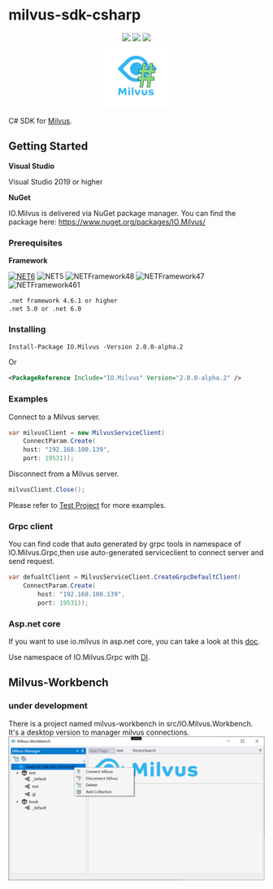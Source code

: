 # milvus-sdk-csharp

<div class="column" align="middle">
  <img src="https://img.shields.io/github/workflow/status/weianweigan/milvus-sdk-csharp/Build"/>
  <img src="https://img.shields.io/nuget/v/io.milvus"/>
  <img src="https://img.shields.io/nuget/dt/io.milvus"/>
</div>

<div align="middle">
    <img src="milvussharp.png"/>
</div>

C# SDK for [Milvus](https://github.com/milvus-io/milvus).

## Getting Started

**Visual Studio**

Visual Studio 2019  or higher

**NuGet**

IO.Milvus is delivered via NuGet package manager. You can find the package here:
https://www.nuget.org/packages/IO.Milvus/

### Prerequisites

**Framework**

 [![NET6](https://img.shields.io/badge/.NET-6.0-red)](https://github.com/lepoco/wpfui/blob/main/src/Wpf.Ui/WPFUI.csproj) 
 ![NET5](https://img.shields.io/badge/.NET-5.0-blue)
 ![NETFramework48](https://img.shields.io/badge/.NET%20Framework-4.8-orange)
 ![NETFramework47](https://img.shields.io/badge/.NET%20Framework-4.7-orange)
 ![NETFramework461](https://img.shields.io/badge/.NET%20Framework-4.6.1-orange)

```
.net framework 4.6.1 or higher
.net 5.0 or .net 6.0
```

### Installing

```
Install-Package IO.Milvus -Version 2.0.0-alpha.2
```
Or

```xml
<PackageReference Include="IO.Milvus" Version="2.0.0-alpha.2" />
```


### Examples

Connect to a Milvus server.

```csharp
var milvusClient = new MilvusServiceClient(
    ConnectParam.Create(
    host: "192.168.100.139",
    port: 19531));
```
Disconnect from a Milvus server.

```csharp
milvusClient.Close();
```

Please refer to [Test Project](https://github.com/weianweigan/milvus-sdk-csharp/tree/develop/src/IO.MilvusTests) for more examples.

### Grpc client

You can find code that auto generated by grpc tools in namespace of IO.Milvus.Grpc,then use auto-generated serviceclient to connect server and send request.
```csharp
var defualtClient = MilvusServiceClient.CreateGrpcDefaultClient(
    ConnectParam.Create(
        host: "192.168.100.139",
        port: 19531));
```
### Asp.net core

If you want to use io.milvus in asp.net core, you can take a look at this [doc](https://docs.microsoft.com/zh-cn/aspnet/core/grpc/?view=aspnetcore-6.0).

Use namespace of IO.Milvus.Grpc with [DI](https://docs.microsoft.com/zh-cn/aspnet/core/grpc/clientfactory?view=aspnetcore-6.0).

## Milvus-Workbench

### under development

There is a project named milvus-workbench in src/IO.Milvus.Workbench.
It's a desktop version to manager milvus connections.
![](./resources/workbench.png)